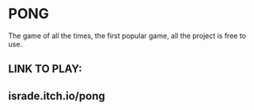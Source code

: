 # PONG
The game of all the times, the first popular game, all the project is free to use.


**LINK TO PLAY:**
---------------------------
**israde.itch.io/pong**
---------------------------
